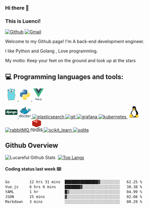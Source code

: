 ### Hi there 👋 
### This is Luenci!

[![Github](https://img.shields.io/badge/-Github-000?style=flat&logo=Github&logoColor=white)](https://github.com/Lucareful)
[![Gmail](https://img.shields.io/badge/-Gmail-c14438?style=flat&logo=Gmail&logoColor=white)](mailto:lucarful@gmail.com)

Welcome to my Github page! I'm A back-end development engineer.

I like Python and Golang , Love programming.

My motto: Keep your feet on the ground and look up at the stars


## :computer: Programming languages and tools: 

<a href="https://golang.org" target="_blank"> <img src="https://raw.githubusercontent.com/devicons/devicon/master/icons/go/go-original.svg" alt="go" width="40" height="40"/> </a>
<a href="https://www.python.org" target="_blank"> <img src="https://raw.githubusercontent.com/devicons/devicon/master/icons/python/python-original.svg" alt="python" width="40" height="40"/> </a>
<a href="https://vuejs.org/" target="_blank"> <img src="https://raw.githubusercontent.com/devicons/devicon/master/icons/vuejs/vuejs-original-wordmark.svg" alt="vuejs" width="40" height="40"/> </a> </p>
<p align="left"> <a href="https://www.djangoproject.com/" target="_blank"> <img src="https://raw.githubusercontent.com/devicons/devicon/master/icons/django/django-original.svg" alt="django" width="40" height="40"/> </a>
<a href="https://www.docker.com/" target="_blank"> <img src="https://raw.githubusercontent.com/devicons/devicon/master/icons/docker/docker-original-wordmark.svg" alt="docker" width="40" height="40"/> </a> 
<a href="https://www.elastic.co" target="_blank"> <img src="https://www.vectorlogo.zone/logos/elastic/elastic-icon.svg" alt="elasticsearch" width="40" height="40"/> </a> 
<a href="https://git-scm.com/" target="_blank"> <img src="https://www.vectorlogo.zone/logos/git-scm/git-scm-icon.svg" alt="git" width="40" height="40"/> </a> 
	 <a href="https://grafana.com" target="_blank"> <img src="https://www.vectorlogo.zone/logos/grafana/grafana-icon.svg" alt="grafana" width="40" height="40"/> 
	</a> <a href="https://kubernetes.io" target="_blank"> <img src="https://www.vectorlogo.zone/logos/kubernetes/kubernetes-icon.svg" alt="kubernetes" width="40" height="40"/> </a> 
	<a href="https://www.linux.org/" target="_blank"> <img src="https://raw.githubusercontent.com/devicons/devicon/master/icons/linux/linux-original.svg" alt="linux" width="40" height="40"/> </a>
	<a href="https://www.rabbitmq.com" target="_blank"> <img src="https://www.vectorlogo.zone/logos/rabbitmq/rabbitmq-icon.svg" alt="rabbitMQ" width="40" height="40"/> </a> <a href="https://redis.io" target="_blank"> <img src="https://raw.githubusercontent.com/devicons/devicon/master/icons/redis/redis-original-wordmark.svg" alt="redis" width="40" height="40"/> </a> 
	<a href="https://scikit-learn.org/" target="_blank"> <img src="https://upload.wikimedia.org/wikipedia/commons/0/05/Scikit_learn_logo_small.svg" alt="scikit_learn" width="40" height="40"/> </a> 
	<a href="https://www.sqlite.org/" target="_blank"> <img src="https://www.vectorlogo.zone/logos/sqlite/sqlite-icon.svg" alt="sqlite" width="40" height="40"/> </a> 


## Github Overview

<img align="left" alt="Lucareful Github Stats" src="https://github-readme-stats.vercel.app/api?username=Lucareful&show_icons=true" />    &nbsp;
[![Top Langs](https://github-readme-stats.vercel.app/api/top-langs/?username=Lucareful&&hide=css,html)](https://github.com/Lucareful) 

#### Coding status last week ⌨️

<!--START_SECTION:waka-->
```text
Go         12 hrs 31 mins  ███████████████▓░░░░░░░░░   62.25 % 
Vue.js     6 hrs 6 mins    ███████▓░░░░░░░░░░░░░░░░░   30.38 % 
YAML       1 hr            █▒░░░░░░░░░░░░░░░░░░░░░░░   04.99 % 
JSON       25 mins         ▓░░░░░░░░░░░░░░░░░░░░░░░░   02.08 % 
Markdown   3 mins          ░░░░░░░░░░░░░░░░░░░░░░░░░   00.29 % 
```
<!--END_SECTION:waka-->
